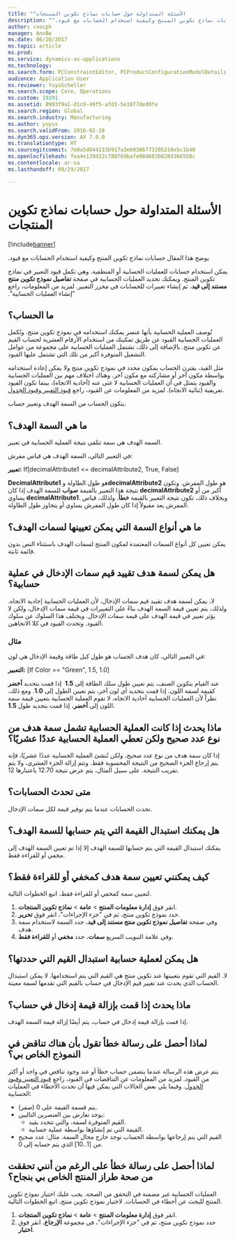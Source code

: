 ```yaml
---
title: "‬‏‫الأسئلة المتداولة حول حسابات نماذج تكوين المنتجات"
description: "‏‫يوضح هذا المقال حسابات نماذج تكوين المنتج وكيفية استخدام الحسابات مع قيود."
author: cvocph
manager: AnnBe
ms.date: 06/20/2017
ms.topic: article
ms.prod: 
ms.service: dynamics-ax-applications
ms.technology: 
ms.search.form: PCConstraintEditor, PCProductConfigurationModelDetails, PCRuntimeConfigurator
audience: Application User
ms.reviewer: YuyuScheller
ms.search.scope: Core, Operations
ms.custom: 19191
ms.assetid: 8993f9a1-d1c0-49f5-afd3-5e1077ded0fe
ms.search.region: Global
ms.search.industry: Manufacturing
ms.author: yuyus
ms.search.validFrom: 2016-02-28
ms.dyn365.ops.version: AX 7.0.0
ms.translationtype: HT
ms.sourcegitcommit: 7e0a5d044133b917a3eb9386773205218e5c1b40
ms.openlocfilehash: fea4e139d32c780769bafe08d603b828d366550c
ms.contentlocale: ar-sa
ms.lasthandoff: 09/29/2017

---
```


# <a name="calculations-for-product-configuration-models-faq"></a>‬‏‫الأسئلة المتداولة حول حسابات نماذج تكوين المنتجات

[!include[banner](../includes/banner.md)]


‏‫يوضح هذا المقال حسابات نماذج تكوين المنتج وكيفية استخدام الحسابات مع قيود.

يمكن استخدام حسابات للعمليات الحسابية أو المنطقية. وهي تكمل قيود التعبير في نماذج تكوين المنتج. ويمكنك تحديد العمليات الحسابية في صفحة **‏‫تفاصيل نموذج تكوين منتج مستند إلى قيد**، ثم إنشاء تعبيرات للحسابات في محرر التعبير. لمزيد من المعلومات، راجع "إنشاء العمليات الحسابية".

## <a name="what-is-a-calculation"></a>ما الحساب؟
تُوصف العملية الحسابية بأنها عنصر يمكنك استخدامه في نموذج تكوين منتج. وتُكمل العمليات الحسابية القيود عن طريق تمكينك من استخدام الأرقام العشرية لحساب القيم عن تكوين منتج. بالإضافة إلى ذلك، تشتمل العمليات الحسابية على مجموعة من عوامل التشغيل المتوفرة أكبر من تلك التي تشتمل عليها القيود.  

مثل القيد، يقترن الحساب بمكون محدد في نموذج تكوين منتج ولا يمكن إعادة استخدامه بواسطة مكون آخر أو مشاركته مع مكون آخر. وهناك اختلاف مهم بين العمليات الحسابية والقيود يتمثل في أن العمليات الحسابية لا غنى عنه (أحادية الاتجاه)، بينما تكون القيود تعريفية (ثنائية الاتجاه). لمزيد من المعلومات عن القيود، راجع [قيود التعبير وقيود الجدول](expression-constraints-table-constraints-product-configuration-models.md).  

يتكون الحساب من السمة الهدف وتعبير حساب.

## <a name="what-is-a-target-attribute"></a>ما هي السمة الهدف؟
السمة الهدف هي سمة تتلقى نتيجة العملية الحسابية في تعبير.  

في التعبير التالي، السمة الهدف هي قياس مفرش:  

**تعبير:** If\[decimalAttribute1 &lt;= decimalAttribute2, True, False\]  

**DecimalAttribute1** هو طول الطاولة و**decimalAttribute2** هو طول المفرش. وتكون نتيجة هذا التعبير بالقيمة **صواب** للسمة الهدف إذا كان **decimalAttribute2** أكبر من أو يساوي **decimalAttribute1**. وبخلاف ذلك، تكون نتيجة التعبير بالقيمة **خطأ**. ولذلك، قياس المفرش يعد مقبولاً إذا كان طول المفرش يساوي أو يتجاوز طول الطاولة.

## <a name="what-attribute-types-can-be-set-to-target-attributes"></a>ما هي أنواع السمة التي يمكن تعيينها لسمات الهدف؟
يمكن تعيين كل أنواع السمات المعتمدة لمكون المنتج لسمات الهدف باستثناء النص بدون قائمة ثابتة.

## <a name="can-the-value-of-a-target-attribute-restrict-the-values-of-the-input-attributes-in-a-calculation"></a>هل يمكن لسمة هدف تقييد قيم سمات الإدخال في عملية حسابية؟
لا، يمكن لسمة هدف تقييد قيم سمات الإدخال، لأن العمليات الحسابية إحادية الاتجاه. ولذلك، يتم تعيين قيمة السمة الهدف بناءً على التغييرات في قيمة سمات الإدخال، ولكن لا يؤثر تغيير في قيمة الهدف على قيمة سمات الإدخال. ويختلف هذا السلوك عن سلوك القيود. وتحدث القيود في كلا الاتجاهين.

### <a name="example"></a>مثال

في التعبير التالي، كان هدف الحساب هو طول كبل طاقة وقيمة الإدخال هي لون:  

**التعبير:** \[If Color == "Green", 1.5, 1.0\]  

عند القيام بتكوين الصنف، يتم تعيين طول سلك الطاقة إلى **1.5** ‬‏‫ إذا قمت بتحديد **أخضر‬‏‫** كقيمة لسمة اللون.‬ إذا قمت بتحديد أي لون آخر، يتم تعيين الطول إلى **1.0**. ومع ذلك، نظراً لأن العمليات الحسابية أحادية الاتجاه، لا تقوم العملية الحسابية بتعيين قيمة سمة اللون إلى **أخضر**، إذا قمت بتحديد طول **1.5**.

## <a name="what-happens-if-a-calculation-has-a-target-attribute-of-the-integer-type-but-a-calculation-generates-a-decimal-number"></a>ماذا يحدث إذا كانت العملية الحسابية تشمل سمة هدف من نوع عدد صحيح ولكن تعطي العملية الحسابية عددًا عشريًا؟
إذا كان سمة هدف من نوع عدد صحيح، ولكن تُنشئ العملية الحسابية عددًا عشريًا، فإنه يتم إرجاع الجزء الصحيح من النتيجة المحسوبة فقط. وتتم إزالة الجزء العشري، ولا يتم تقريب النتيجة. على سبيل المثال، يتم عرض نتيجة 12.70 باعتبارها 12.

## <a name="when-do-calculations-occur"></a>متى تحدث الحسابات؟
تحدث الحسابات عندما يتم توفير قيمة لكل سمات الإدخال.

## <a name="can-i-overwrite-the-value-that-is-calculated-for-the-target-attribute"></a>هل يمكنك استبدال القيمة التي يتم حسابها للسمة الهدف؟
يمكنك استبدال القيمة التي يتم حسابها للسمة الهدف إلا إذا تم تعيين السمة الهدف إلى مخفي أو للقراءة فقط.

## <a name="how-do-i-set-a-target-attribute-as-hidden-or-readonly"></a>كيف يمكنني تعيين سمة هدف كمخفي أو للقراءة فقط؟
لتعيين سمة كمخفي أو للقراءة فقط، اتبع الخطوات التالية.

1.  انقر فوق **إدارة معلومات المنتج** &gt; **عامة** &gt; **نماذج تكوين المنتجات**.
2.  حدد نموذج تكوين منتج، ثم في "جزء الإجراءات"، انقر فوق **تحرير**.
3.  وفي صفحة **تفاصيل نموذج تكوين منتج مستند إلى قيد‬**، حدد السمة لاستخدام سمة هدف.
4.  وفي علامة التبويب السريع **سمات**، حدد **مخفي** أو **للقراءة فقط**.

## <a name="can-a-calculation-overwrite-the-values-that-i-set"></a>هل يمكن لعملية حسابية استبدال القيم التي حددتها؟
لا. القيم التي تقوم بتعيينها عند تكوين منتج هي القيم التي يتم استخدامها. لا يمكن استبدال الحساب الذي يحدث عند تغيير قيم الإدخال في حساب بالقيم التي تقدمها لسمة معينة.

## <a name="what-happens-if-i-remove-an-input-value-in-a-calculation"></a>ماذا يحدث إذا قمت بإزالة قيمة إدخال في حساب؟
إذا قمت بإزالة قيمة إدخال في حساب، يتم أيضًا إزالة قيمة السمة الهدف.

## <a name="why-do-i-receive-an-error-message-that-says-that-my-model-is-in-contradiction"></a>لماذا أحصل على رسالة خطأ تقول بأن هناك تناقض في النموذج الخاص بي؟
يتم عرض هذه الرسالة عندما يتضمن حساب خطأ أو عند وجود تناقض في واحد أو أكثر من القيود. لمزيد من المعلومات عن التناقضات في القيود، راجع [قيود التعبير وقيود الجدول](expression-constraints-table-constraints-product-configuration-models.md). وفيما يلي بعض الحالات التي يمكن فيها أن تحدث الأخطاء في العمليات الحسابية:

-   يتم قسمة القيمة على 0 (صفر).
-   يوجد تعارض بين العنصرين التاليين:
    -   القيم المتوفرة لسمة، والتي تتحدد بقيد.
    -   القيمة التي تم إنشاؤها بواسطة عملية حسابية.
-   القيم التي يتم إرجاعها بواسطة الحساب توجد خارج مجال السمة. مثال: عدد صحيح من \[1..10\] الذي يتم حسابه إلى 0.

## <a name="why-do-i-receive-an-error-message-even-though-i-successfully-validated-my-product-model"></a>لماذا أحصل على رسالة خطأ على الرغم من أنني تحققت من صحة طراز المنتج الخاص بي بنجاح؟
العمليات الحسابية غير مضمنة في التحقق من الصحة. يجب عليك اختبار نموذج تكوين المنتج للبحث عن أخطاء في الحسابات. لاختبار نموذج تكوين منتج، اتبع الخطوات التالية.

1.  انقر فوق **إدارة معلومات المنتج** &gt; **عامة** &gt; **نماذج تكوين المنتجات**.
2.  حدد نموذج تكوين منتج، ثم في "جزء الإجراءات"، في مجموعة **الإرجاع**، انقر فوق **اختبار**.





